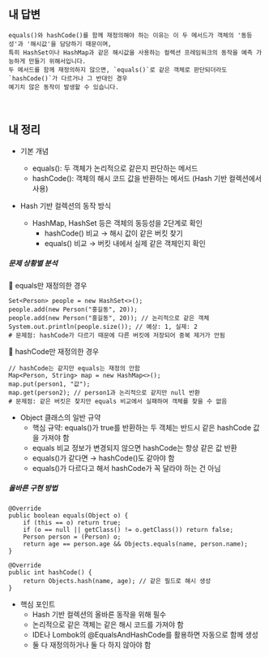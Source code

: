 ## 내 답변
```
equals()와 hashCode()를 함께 재정의해야 하는 이유는 이 두 메서드가 객체의 '동등성'과 '해시값'을 담당하기 때문이며,
특히 HashSet이나 HashMap과 같은 해시값을 사용하는 컬렉션 프레임워크의 동작을 예측 가능하게 만들기 위해서입니다.
두 메서드를 함께 재정의하지 않으면, `equals()`로 같은 객체로 판단되더라도 `hashCode()`가 다르거나 그 반대인 경우
예기치 않은 동작이 발생할 수 있습니다. 

```
<br>

## 내 정리
- 기본 개념
  - equals(): 두 객체가 논리적으로 같은지 판단하는 메서드
  - hashCode(): 객체의 해시 코드 값을 반환하는 메서드 (Hash 기반 컬렉션에서 사용)

- Hash 기반 컬렉션의 동작 방식
  - HashMap, HashSet 등은 객체의 동등성을 2단계로 확인
    - hashCode() 비교 → 해시 값이 같은 버킷 찾기
    - equals() 비교 → 버킷 내에서 실제 같은 객체인지 확인


##### 문제 상황별 분석
📌 equals만 재정의한 경우
```
Set<Person> people = new HashSet<>();
people.add(new Person("홍길동", 20));
people.add(new Person("홍길동", 20)); // 논리적으로 같은 객체
System.out.println(people.size()); // 예상: 1, 실제: 2
# 문제점: hashCode가 다르기 때문에 다른 버킷에 저장되어 중복 제거가 안됨
```

📌 hashCode만 재정의한 경우
```
// hashCode는 같지만 equals는 재정의 안함
Map<Person, String> map = new HashMap<>();
map.put(person1, "값");
map.get(person2); // person1과 논리적으로 같지만 null 반환
# 문제점: 같은 버킷은 찾지만 equals 비교에서 실패하여 객체를 찾을 수 없음
```

- Object 클래스의 일반 규약
  - 핵심 규약: equals()가 true를 반환하는 두 객체는 반드시 같은 hashCode 값을 가져야 함
  - equals 비교 정보가 변경되지 않으면 hashCode는 항상 같은 값 반환
  - equals()가 같다면 → hashCode()도 같아야 함
  - equals()가 다르다고 해서 hashCode가 꼭 달라야 하는 건 아님

##### 올바른 구현 방법
```
@Override
public boolean equals(Object o) {
    if (this == o) return true;
    if (o == null || getClass() != o.getClass()) return false;
    Person person = (Person) o;
    return age == person.age && Objects.equals(name, person.name);
}

@Override
public int hashCode() {
    return Objects.hash(name, age); // 같은 필드로 해시 생성
}
```

- 핵심 포인트
  - Hash 기반 컬렉션의 올바른 동작을 위해 필수
  - 논리적으로 같은 객체는 같은 해시 코드를 가져야 함
  - IDE나 Lombok의 @EqualsAndHashCode를 활용하면 자동으로 함께 생성
  - 둘 다 재정의하거나 둘 다 하지 않아야 함
